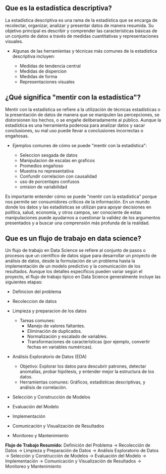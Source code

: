 
## Que es la estadistica descriptiva?

La estadística descriptiva es una rama de la estadística que se encarga de recolectar, organizar, analizar y presentar datos de manera resumida. 
Su objetivo principal es describir y comprender las características básicas de un conjunto de datos a través de medidas cuantitativas y representaciones visuales.

* Algunas de las herramientas y técnicas más comunes de la estadística descriptiva incluyen:

  - Medidas de tendencia central 
  - Medidas de dispercion 
  - Medidas de forma
  - Representaciones visuales


## ¿Qué significa "mentir con la estadística"?

Mentir con la estadística se refiere a la utilización de técnicas estadísticas o la presentación de datos de manera que se manipulen las percepciones, 
se distorsionen los hechos, o se engañe deliberadamente al público. Aunque la estadística es una herramienta poderosa para analizar datos y sacar conclusiones, 
su mal uso puede llevar a conclusiones incorrectas o engañosas.

* Ejemplos comunes de cómo se puede "mentir con la estadística":

  - Seleccion sesgada de datos
  - Manipulacion de escalas en graficos
  - Promedios engañoso 
  - Muestra no representativa 
  - Confundir correlacion con causalidad
  - uso de porcentajes confusos
  - omision de variabilidad

Es importante entender cómo se puede "mentir con la estadística" porque nos permite ser consumidores críticos de la información. 
En un mundo donde los datos y las estadísticas se utilizan para apoyar decisiones en política, salud, economía, y otros campos, 
ser consciente de estas manipulaciones puede ayudarnos a cuestionar la validez de los argumentos presentados y a buscar una comprensión más profunda de la realidad.


## Que es un flujo de trabajo en data science? 

Un flujo de trabajo en Data Science se refiere al conjunto de pasos o procesos que un científico de datos sigue para desarrollar un proyecto de análisis de datos, 
desde la formulación de un problema hasta la implementación de un modelo predictivo y la comunicación de los resultados. 
Aunque los detalles específicos pueden variar según el proyecto, el flujo de trabajo típico en Data Science generalmente incluye las siguientes etapas:

- Definicion del problema 
- Recoleccion de datos
- Limpieza y preparacion de los datos
  * Tareas comunes:
    - Manejo de valores faltantes.
    - Eliminación de duplicados.
    - Normalización y escalado de variables.
    - Transformaciones de características (por ejemplo, convertir fechas en variables numéricas).

- Análisis Exploratorio de Datos (EDA)
  * Objetivo: Explorar los datos para descubrir patrones, detectar anomalías, probar hipótesis, y entender mejor la estructura de los datos.
  * Herramientas comunes: Gráficos, estadísticas descriptivas, y análisis de correlación.

- Selección y Construcción de Modelos
- Evaluación del Modelo
- Implementación
- Comunicación y Visualización de Resultados
- Monitoreo y Mantenimiento

__Flujo de Trabajo Resumido:__  Definición del Problema → Recolección de Datos → Limpieza y Preparación de Datos → Análisis Exploratorio de Datos → Selección y Construcción de Modelos → Evaluación del Modelo → Implementación → Comunicación y Visualización de Resultados → Monitoreo y Mantenimiento